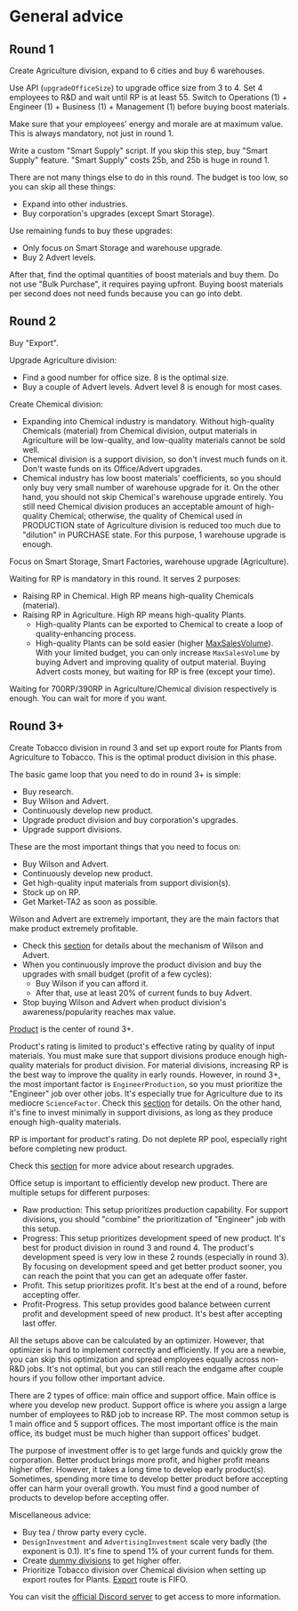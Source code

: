 # General advice

## Round 1

Create Agriculture division, expand to 6 cities and buy 6 warehouses.

Use API (`upgradeOfficeSize`) to upgrade office size from 3 to 4. Set 4 employees to R&D and wait until RP is at least 55. Switch to Operations (1) + Engineer (1) + Business (1) + Management (1) before buying boost materials.

Make sure that your employees' energy and morale are at maximum value. This is always mandatory, not just in round 1.

Write a custom "Smart Supply" script. If you skip this step, buy "Smart Supply" feature. "Smart Supply" costs 25b, and 25b is huge in round 1.

There are not many things else to do in this round. The budget is too low, so you can skip all these things:

- Expand into other industries.
- Buy corporation's upgrades (except Smart Storage).

Use remaining funds to buy these upgrades:

- Only focus on Smart Storage and warehouse upgrade.
- Buy 2 Advert levels.

After that, find the optimal quantities of boost materials and buy them. Do not use "Bulk Purchase", it requires paying upfront. Buying boost materials per second does not need funds because you can go into debt.

## Round 2

Buy "Export".

Upgrade Agriculture division:

- Find a good number for office size. 8 is the optimal size.
- Buy a couple of Advert levels. Advert level 8 is enough for most cases.

Create Chemical division:

- Expanding into Chemical industry is mandatory. Without high-quality Chemicals (material) from Chemical division, output materials in Agriculture will be low-quality, and low-quality materials cannot be sold well.
- Chemical division is a support division, so don't invest much funds on it. Don't waste funds on its Office/Advert upgrades.
- Chemical industry has low boost materials' coefficients, so you should only buy very small number of warehouse upgrade for it. On the other hand, you should not skip Chemical's warehouse upgrade entirely. You still need Chemical division produces an acceptable amount of high-quality Chemical; otherwise, the quality of Chemical used in PRODUCTION state of Agriculture division is reduced too much due to "dilution" in PURCHASE state. For this purpose, 1 warehouse upgrade is enough.

Focus on Smart Storage, Smart Factories, warehouse upgrade (Agriculture).

Waiting for RP is mandatory in this round. It serves 2 purposes:

- Raising RP in Chemical. High RP means high-quality Chemicals (material).
- Raising RP in Agriculture. High RP means high-quality Plants.
  - High-quality Plants can be exported to Chemical to create a loop of quality-enhancing process.
  - High-quality Plants can be sold easier (higher [MaxSalesVolume](./optimal-selling-price-market-ta2.md)). With your limited budget, you can only increase `MaxSalesVolume` by buying Advert and improving quality of output material. Buying Advert costs money, but waiting for RP is free (except your time).

Waiting for 700RP/390RP in Agriculture/Chemical division respectively is enough. You can wait for more if you want.

## Round 3+

Create Tobacco division in round 3 and set up export route for Plants from Agriculture to Tobacco. This is the optimal product division in this phase.

The basic game loop that you need to do in round 3+ is simple:

- Buy research.
- Buy Wilson and Advert.
- Continuously develop new product.
- Upgrade product division and buy corporation's upgrades.
- Upgrade support divisions.

These are the most important things that you need to focus on:

- Buy Wilson and Advert.
- Continuously develop new product.
- Get high-quality input materials from support division(s).
- Stock up on RP.
- Get Market-TA2 as soon as possible.

Wilson and Advert are extremely important, they are the main factors that make product extremely profitable.

- Check this [section](./wilson-analytics-advert.md) for details about the mechanism of Wilson and Advert.
- When you continuously improve the product division and buy the upgrades with small budget (profit of a few cycles):
  - Buy Wilson if you can afford it.
  - After that, use at least 20% of current funds to buy Advert.
- Stop buying Wilson and Advert when product division's awareness/popularity reaches max value.

[Product](./product.md) is the center of round 3+.

Product's rating is limited to product's effective rating by quality of input materials. You must make sure that support divisions produce enough high-quality materials for product division. For material divisions, increasing RP is the best way to improve the quality in early rounds. However, in round 3+, the most important factor is `EngineerProduction`, so you must prioritize the "Engineer" job over other jobs. It's especially true for Agriculture due to its mediocre `ScienceFactor`. Check this [section](./quality.md) for details. On the other hand, it's fine to invest minimally in support divisions, as long as they produce enough high-quality materials.

RP is important for product's rating. Do not deplete RP pool, especially right before completing new product.

Check this [section](./unlocks-upgrade-research.md) for more advice about research upgrades.

Office setup is important to efficiently develop new product. There are multiple setups for different purposes:

- Raw production: This setup prioritizes production capability. For support divisions, you should "combine" the prioritization of "Engineer" job with this setup.
- Progress: This setup prioritizes development speed of new product. It's best for product division in round 3 and round 4. The product's development speed is very low in these 2 rounds (especially in round 3). By focusing on development speed and get better product sooner, you can reach the point that you can get an adequate offer faster.
- Profit. This setup prioritizes profit. It's best at the end of a round, before accepting offer.
- Profit-Progress. This setup provides good balance between current profit and development speed of new product. It's best after accepting last offer.

All the setups above can be calculated by an optimizer. However, that optimizer is hard to implement correctly and efficiently. If you are a newbie, you can skip this optimization and spread employees equally across non-R&D jobs. It's not optimal, but you can still reach the endgame after couple hours if you follow other important advice.

There are 2 types of office: main office and support office. Main office is where you develop new product. Support office is where you assign a large number of employees to R&D job to increase RP. The most common setup is 1 main office and 5 support offices. The most important office is the main office, its budget must be much higher than support offices' budget.

The purpose of investment offer is to get large funds and quickly grow the corporation. Better product brings more profit, and higher profit means higher offer. However, it takes a long time to develop early product(s). Sometimes, spending more time to develop better product before accepting offer can harm your overall growth. You must find a good number of products to develop before accepting offer.

Miscellaneous advice:

- Buy tea / throw party every cycle.
- `DesignInvestment` and `AdvertisingInvestment` scale very badly (the exponent is 0.1). It's fine to spend 1% of your current funds for them.
- Create [dummy divisions](./miscellany.md) to get higher offer.
- Prioritize Tobacco division over Chemical division when setting up export routes for Plants. [Export](./miscellany.md) route is FIFO.

You can visit the [official Discord server](https://discord.gg/TFc3hKD) to get access to more information.
